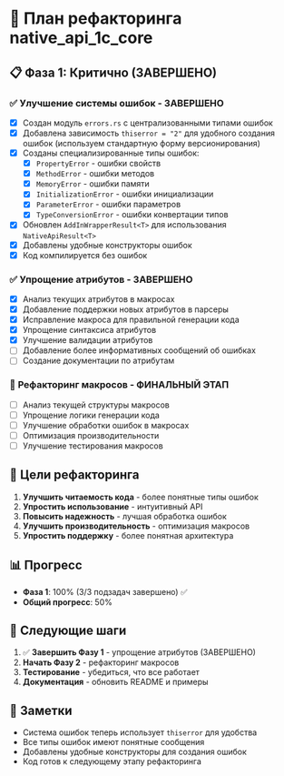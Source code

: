 # 🚀 План рефакторинга native_api_1c_core

## 📋 **Фаза 1: Критично (ЗАВЕРШЕНО)**

### ✅ **Улучшение системы ошибок - ЗАВЕРШЕНО**
- [x] Создан модуль `errors.rs` с централизованными типами ошибок
- [x] Добавлена зависимость `thiserror = "2"` для удобного создания ошибок (используем стандартную форму версионирования)
- [x] Созданы специализированные типы ошибок:
  - [x] `PropertyError` - ошибки свойств
  - [x] `MethodError` - ошибки методов
  - [x] `MemoryError` - ошибки памяти
  - [x] `InitializationError` - ошибки инициализации
  - [x] `ParameterError` - ошибки параметров
  - [x] `TypeConversionError` - ошибки конвертации типов
- [x] Обновлен `AddInWrapperResult<T>` для использования `NativeApiResult<T>`
- [x] Добавлены удобные конструкторы ошибок
- [x] Код компилируется без ошибок

### ✅ **Упрощение атрибутов - ЗАВЕРШЕНО**
- [x] Анализ текущих атрибутов в макросах
- [x] Добавление поддержки новых атрибутов в парсеры
- [x] Исправление макроса для правильной генерации кода
- [x] Упрощение синтаксиса атрибутов
- [x] Улучшение валидации атрибутов
- [ ] Добавление более информативных сообщений об ошибках
- [ ] Создание документации по атрибутам

### 🔄 **Рефакторинг макросов - ФИНАЛЬНЫЙ ЭТАП**
- [ ] Анализ текущей структуры макросов
- [ ] Упрощение логики генерации кода
- [ ] Улучшение обработки ошибок в макросах
- [ ] Оптимизация производительности
- [ ] Улучшение тестирования макросов

## 🎯 **Цели рефакторинга**

1. **Улучшить читаемость кода** - более понятные типы ошибок
2. **Упростить использование** - интуитивный API
3. **Повысить надежность** - лучшая обработка ошибок
4. **Улучшить производительность** - оптимизация макросов
5. **Упростить поддержку** - более понятная архитектура

## 📊 **Прогресс**

- **Фаза 1**: 100% (3/3 подзадач завершено) ✅
- **Общий прогресс**: 50%

## 🚀 **Следующие шаги**

1. ✅ **Завершить Фазу 1** - упрощение атрибутов (ЗАВЕРШЕНО)
2. **Начать Фазу 2** - рефакторинг макросов
3. **Тестирование** - убедиться, что все работает
4. **Документация** - обновить README и примеры

## 📝 **Заметки**

- Система ошибок теперь использует `thiserror` для удобства
- Все типы ошибок имеют понятные сообщения
- Добавлены удобные конструкторы для создания ошибок
- Код готов к следующему этапу рефакторинга
